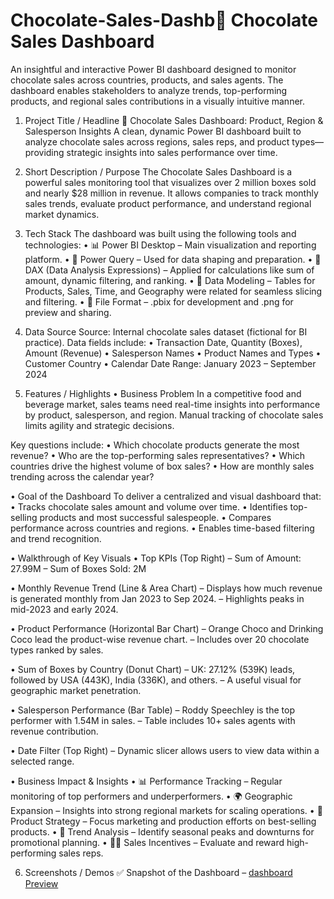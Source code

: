 # Chocolate-Sales-Dashb🍫 Chocolate Sales Dashboard
An insightful and interactive Power BI dashboard designed to monitor chocolate sales across countries, products, and sales agents. The dashboard enables stakeholders to analyze trends, top-performing products, and regional sales contributions in a visually intuitive manner.

1. Project Title / Headline
🍫 Chocolate Sales Dashboard: Product, Region & Salesperson Insights
A clean, dynamic Power BI dashboard built to analyze chocolate sales across regions, sales reps, and product types—providing strategic insights into sales performance over time.

2. Short Description / Purpose
The Chocolate Sales Dashboard is a powerful sales monitoring tool that visualizes over 2 million boxes sold and nearly $28 million in revenue. It allows companies to track monthly sales trends, evaluate product performance, and understand regional market dynamics.

3. Tech Stack
The dashboard was built using the following tools and technologies:
• 📊 Power BI Desktop – Main visualization and reporting platform.
• 📂 Power Query – Used for data shaping and preparation.
• 🧠 DAX (Data Analysis Expressions) – Applied for calculations like sum of amount, dynamic filtering, and ranking.
• 🧱 Data Modeling – Tables for Products, Sales, Time, and Geography were related for seamless slicing and filtering.
• 📁 File Format – .pbix for development and .png for preview and sharing.

4. Data Source
Source: Internal chocolate sales dataset (fictional for BI practice).
Data fields include:
• Transaction Date, Quantity (Boxes), Amount (Revenue)
• Salesperson Names
• Product Names and Types
• Customer Country
• Calendar Date Range: January 2023 – September 2024

5. Features / Highlights
• Business Problem
In a competitive food and beverage market, sales teams need real-time insights into performance by product, salesperson, and region. Manual tracking of chocolate sales limits agility and strategic decisions.

Key questions include:
• Which chocolate products generate the most revenue?
• Who are the top-performing sales representatives?
• Which countries drive the highest volume of box sales?
• How are monthly sales trending across the calendar year?

• Goal of the Dashboard
To deliver a centralized and visual dashboard that:
• Tracks chocolate sales amount and volume over time.
• Identifies top-selling products and most successful salespeople.
• Compares performance across countries and regions.
• Enables time-based filtering and trend recognition.

• Walkthrough of Key Visuals
• Top KPIs (Top Right)
– Sum of Amount: 27.99M
– Sum of Boxes Sold: 2M

• Monthly Revenue Trend (Line & Area Chart)
– Displays how much revenue is generated monthly from Jan 2023 to Sep 2024.
– Highlights peaks in mid-2023 and early 2024.

• Product Performance (Horizontal Bar Chart)
– Orange Choco and Drinking Coco lead the product-wise revenue chart.
– Includes over 20 chocolate types ranked by sales.

• Sum of Boxes by Country (Donut Chart)
– UK: 27.12% (539K) leads, followed by USA (443K), India (336K), and others.
– A useful visual for geographic market penetration.

• Salesperson Performance (Bar Table)
– Roddy Speechley is the top performer with 1.54M in sales.
– Table includes 10+ sales agents with revenue contribution.

• Date Filter (Top Right)
– Dynamic slicer allows users to view data within a selected range.

• Business Impact & Insights
• 📊 Performance Tracking – Regular monitoring of top performers and underperformers.
• 🌍 Geographic Expansion – Insights into strong regional markets for scaling operations.
• 🍬 Product Strategy – Focus marketing and production efforts on best-selling products.
• 📅 Trend Analysis – Identify seasonal peaks and downturns for promotional planning.
• 🧑‍💼 Sales Incentives – Evaluate and reward high-performing sales reps.

6. Screenshots / Demos
✅ Snapshot of the Dashboard – [dashboard Preview]()
